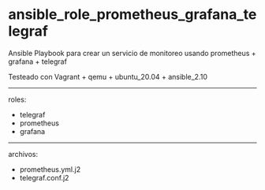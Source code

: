 # ansible_role_prometheus_grafana_telegraf

Ansible Playbook para crear un servicio de monitoreo usando prometheus + grafana + telegraf 

Testeado con Vagrant + qemu + ubuntu_20.04 + ansible_2.10

----

roles:
- telegraf
- prometheus
- grafana

----

archivos:
- prometheus.yml.j2
- telegraf.conf.j2